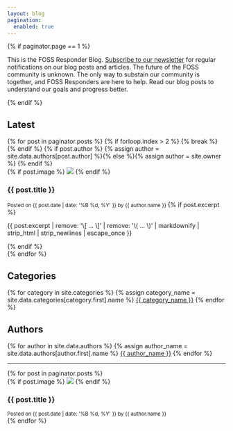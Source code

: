 ```yaml
---
layout: blog
pagination:
  enabled: true
---
```


{% if paginator.page == 1 %}
<section>
  <div class="row">
    <div class="col-md-8">
      <p>
        This is the FOSS Responder Blog. <a href="">Subscribe to our newsletter</a> for regular
        notifications on our blog posts and articles. The future of the FOSS community is 
        unknown. The only way to substain our community is together, and FOSS Responders are
        here to help. Read our blog posts to understand our goals and progress better.
      </p>
    </div>
  </div>
</section>
{% endif %}

  <main class="mt-5">
    <div class="row">
      <div class="col-md-8">
        <section class="posts">
          <h2>Latest</h2>
          {% for post in paginator.posts %}
            {% if forloop.index > 2 %}
              {% break %}
            {% endif %}
            {% if post.author %}
              {% assign author = site.data.authors[post.author] %}{% else %}{% assign author = site.owner %}
            {% endif %}
            <div class="post-thumbnail mt-4 mb-5">
              {% if post.image %}
                <img class="post-thumbnail-img" src="{{ post.image }}" />
              {% endif %}
              <div class="post-thumbnail-info mx-5">
                <h3>{{ post.title }}</h3>
                <small>
                  Posted on <time datetime="{{ post.date | date_to_xmlschema }}">
                  {{ post.date | date: '%B %d, %Y' }}</time> by {{ author.name }}
                </small>
                {% if post.excerpt %}
                  <p class="excerpt">
                    {{ post.excerpt | remove: '\[ ... \]' | remove: '\( ... \)' | markdownify | strip_html | strip_newlines | escape_once }}
                  </p>
                {% endif %}
              </div>
            </div>
          {% endfor %}
        </section>
      </div>
      <div class="col-md-4">
        <section class="side-section mb-5">
          <h2>Categories</h2>
          {% for category in site.categories %}
            {% assign category_name = site.data.categories[category.first].name %}
            <a href="/category/{{ category.first }}">{{ category_name }}</a>
          {% endfor %}
        </section>
        <section class="side-section">
          <h2>Authors</h2>
          {% for author in site.data.authors %}
            {% assign author_name = site.data.authors[author.first].name %}
            <a href="/author/{{ author.first }}">{{ author_name }}</a>
          {% endfor %}
        </section>
      </div>
    </div>
    <hr />
    <div class="row">
      {% for post in paginator.posts %}
        <div class="col-md-4">
          <div class="post-thumbnail flex-column my-4">
            {% if post.image %}
              <img class="post-thumbnail-img" src="{{ post.image }}" />
            {% endif %}
            <div class="post-thumbnail-info">
              <h3>{{ post.title }}</h3>
              <small>
                Posted on <time datetime="{{ post.date | date_to_xmlschema }}">
                {{ post.date | date: '%B %d, %Y' }}</time> by {{ author.name }}
              </small>
            </div>
          </div>
        </div>
      {% endfor %}
    </div>
  </main>
</body>





